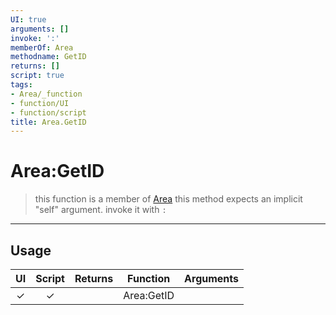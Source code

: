 ```yaml
---
UI: true
arguments: []
invoke: ':'
memberOf: Area
methodname: GetID
returns: []
script: true
tags:
- Area/_function
- function/UI
- function/script
title: Area.GetID
---
```

# Area:GetID
> this function is a member of [Area](civ-6/lua/Area.md)
> this method expects an implicit "self" argument. invoke it with `:`
-----
## Usage
|  UI | Script | Returns | Function | Arguments |
|:---:|:------:|-------:|:--------:|:---------|
|✓|✓||Area:GetID||
